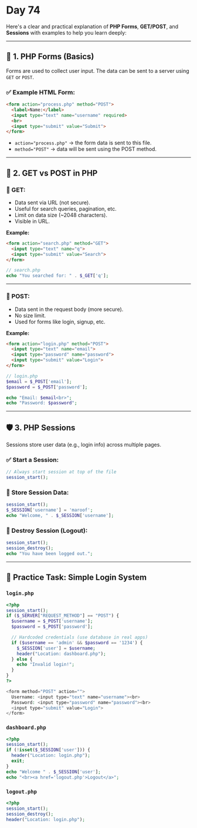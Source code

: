 # Day 74

Here's a clear and practical explanation of **PHP Forms**, **GET/POST**, and **Sessions** with examples to help you learn deeply:

---

## 🧾 **1. PHP Forms (Basics)**

Forms are used to collect user input. The data can be sent to a server using `GET` or `POST`.

### ✅ Example HTML Form:

```html
<form action="process.php" method="POST">
  <label>Name:</label>
  <input type="text" name="username" required>
  <br>
  <input type="submit" value="Submit">
</form>
```

* `action="process.php"` → the form data is sent to this file.
* `method="POST"` → data will be sent using the POST method.

---

## 📩 **2. GET vs POST in PHP**

### 🔹 GET:

* Data sent via URL (not secure).
* Useful for search queries, pagination, etc.
* Limit on data size (\~2048 characters).
* Visible in URL.

**Example:**

```html
<form action="search.php" method="GET">
  <input type="text" name="q">
  <input type="submit" value="Search">
</form>
```

```php
// search.php
echo "You searched for: " . $_GET['q'];
```

---

### 🔸 POST:

* Data sent in the request body (more secure).
* No size limit.
* Used for forms like login, signup, etc.

**Example:**

```html
<form action="login.php" method="POST">
  <input type="text" name="email">
  <input type="password" name="password">
  <input type="submit" value="Login">
</form>
```

```php
// login.php
$email = $_POST['email'];
$password = $_POST['password'];

echo "Email: $email<br>";
echo "Password: $password";
```

---

## 🛡️ **3. PHP Sessions**

Sessions store user data (e.g., login info) across multiple pages.

### ✅ Start a Session:

```php
// Always start session at top of the file
session_start();
```

### 🔐 Store Session Data:

```php
session_start();
$_SESSION['username'] = 'maroof';
echo "Welcome, " . $_SESSION['username'];
```

### 🚪 Destroy Session (Logout):

```php
session_start();
session_destroy();
echo "You have been logged out.";
```

---

## 🧪 **Practice Task: Simple Login System**

### `login.php`

```php
<?php
session_start();
if ($_SERVER["REQUEST_METHOD"] == "POST") {
  $username = $_POST['username'];
  $password = $_POST['password'];

  // Hardcoded credentials (use database in real apps)
  if ($username == 'admin' && $password == '1234') {
    $_SESSION['user'] = $username;
    header("Location: dashboard.php");
  } else {
    echo "Invalid login!";
  }
}
?>

<form method="POST" action="">
  Username: <input type="text" name="username"><br>
  Password: <input type="password" name="password"><br>
  <input type="submit" value="Login">
</form>
```

### `dashboard.php`

```php
<?php
session_start();
if (!isset($_SESSION['user'])) {
  header("Location: login.php");
  exit;
}
echo "Welcome " . $_SESSION['user'];
echo "<br><a href='logout.php'>Logout</a>";
```

### `logout.php`

```php
<?php
session_start();
session_destroy();
header("Location: login.php");
```


